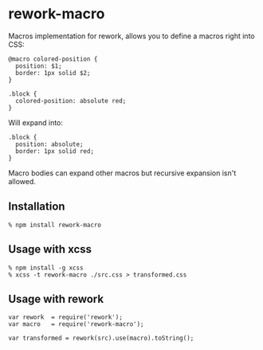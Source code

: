 # rework-macro

Macros implementation for rework, allows you to define a macros right into CSS:

    @macro colored-position {
      position: $1;
      border: 1px solid $2;
    }

    .block {
      colored-position: absolute red;
    }

Will expand into:

    .block {
      position: absolute;
      border: 1px solid red;
    }

Macro bodies can expand other macros but recursive expansion isn't allowed.

## Installation

    % npm install rework-macro

## Usage with xcss

    % npm install -g xcss
    % xcss -t rework-macro ./src.css > transformed.css

## Usage with rework

    var rework  = require('rework');
    var macro   = require('rework-macro');

    var transformed = rework(src).use(macro).toString();
